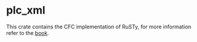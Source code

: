 # plc_xml

This crate contains the CFC implementation of RuSTy, for more information refer to the [book](https://plc-lang.github.io/rusty/cfc/cfc.html).